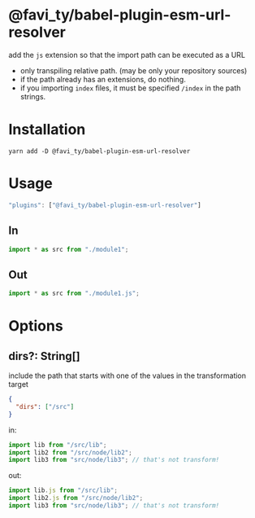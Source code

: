 # @favi_ty/babel-plugin-esm-url-resolver

add the `js` extension so that the import path can be executed as a URL

- only transpiling relative path. (may be only your repository sources)
- if the path already has an extensions, do nothing.
- if you importing `index` files, it must be specified `/index` in the path strings.

# Installation

```
yarn add -D @favi_ty/babel-plugin-esm-url-resolver
```

# Usage

```js
"plugins": ["@favi_ty/babel-plugin-esm-url-resolver"]
```

## In

```js
import * as src from "./module1";
```

## Out

```js
import * as src from "./module1.js";
```

# Options

## dirs?: String[]

include the path that starts with one of the values in the transformation target

```json
{
  "dirs": ["/src"]
}
```

in:

```js
import lib from "/src/lib";
import lib2 from "/src/node/lib2";
import lib3 from "src/node/lib3"; // that's not transform!
```

out:

```js
import lib.js from "/src/lib";
import lib2.js from "/src/node/lib2";
import lib3 from "src/node/lib3"; // that's not transform!
```
